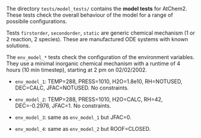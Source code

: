 The directory `tests/model_tests/` contains the **model tests** for AtChem2.
These tests check the overall behaviour of the model for a range of possibile configurations.

Tests `firstorder`, `secondorder`, `static` are generic chemical mechanism (1 or 2 reaction, 2 species).
These are manufactured ODE systems with known solutions.

The `env_model_*` tests check the configuration of the environment variables.
They use a minimal inorganic chemical mechanism with a runtime of 4 hours (10 min timestep),
starting at 2 pm on 02/02/2002.

- `env_model_1`: TEMP=288, PRESS=1010, H2O=1.8e10, RH=NOTUSED, DEC=CALC, JFAC=NOTUSED. No constraints.

- `env_model_2`: TEMP=288, PRESS=1010, H2O=CALC, RH=42, DEC=-0.2976, JFAC=1. No constraints.

- `env_model_3`: same as `env_model_1` but JFAC=0.

- `env_model_4`: same as `env_model_2` but ROOF=CLOSED.
